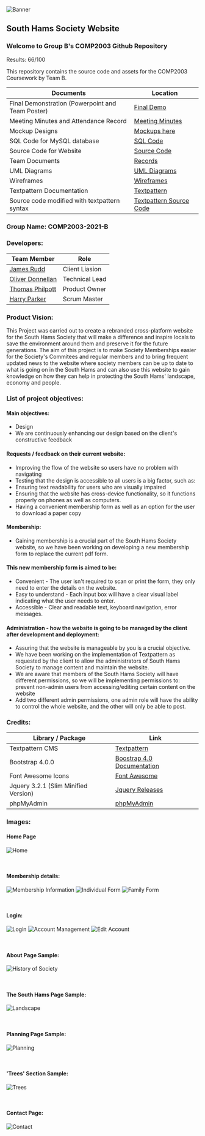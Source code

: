 ![Banner](https://i.imgur.com/KQCvHzG.png)

## South Hams Society Website

### Welcome to Group B's COMP2003 Github Repository

Results: 66/100

This repository contains the source code and assets for the COMP2003 Coursework by Team B.

| **Documents** | **Location** |
| --- | ------ |
| Final Demonstration (Powerpoint and Team Poster)  | [Final Demo](https://github.com/Plymouth-University/comp2003_2021-group-b/tree/main/Final%20Demo) |
| Meeting Minutes and Attendance Record  | [Meeting Minutes](https://github.com/Plymouth-University/comp2003_2021-group-b/tree/main/MeetingMinutes) |
| Mockup Designs  | [Mockups here](https://github.com/Plymouth-University/comp2003_2021-group-b/tree/main/Mockup%20Designs) |
| SQL Code for MySQL database | [SQL Code](https://github.com/Plymouth-University/comp2003_2021-group-b/tree/main/SQL) |
| Source Code for Website | [Source Code](https://github.com/Plymouth-University/comp2003_2021-group-b/tree/main/SouthHamsSocietyCode) |
| Team Documents | [Records](https://github.com/Plymouth-University/comp2003_2021-group-b/tree/main/Team%20Records) |
| UML Diagrams | [UML Diagrams](https://github.com/Plymouth-University/comp2003_2021-group-b/tree/main/UML%20Diagrams) |
| Wireframes | [Wireframes](https://github.com/Plymouth-University/comp2003_2021-group-b/tree/main/Wireframes/Completed%20Designs) |
| Textpattern Documentation | [Textpattern](https://github.com/Plymouth-University/comp2003_2021-group-b/tree/main/textpattern) |
| Source code modified with textpattern syntax | [Textpattern Source Code](https://github.com/Plymouth-University/comp2003_2021-group-b/tree/main/textpattern%20site%20code) |

### Group Name: COMP2003-2021-B

### Developers:

| **Team Member** | **Role** |
| --- | ------ |
| [James Rudd](https://github.com/Jxmxsyy)  | Client Liasion |
| [Oliver Donnellan](https://github.com/olibols)  | Technical Lead |
| [Thomas Philpott](https://github.com/t-philpott)  | Product Owner |
| [Harry Parker](https://github.com/Parker06)  | Scrum Master |

### Product Vision:

This Project was carried out to create a rebranded cross-platform website for the South Hams Society that will make a difference and inspire locals to save the environment around them and preserve it for the future generations. The aim of this project is to make Society Memberships easier for the Society's Commitees and regular members and to bring frequent updated news to the website where society members can be up to date to what is going on in the South Hams and can also use this website to gain knowledge on how they can help in protecting the South Hams' landscape, economy and people.

### List of project objectives: 

#### Main objectives:
* Design
* We are continuously enhancing our design based on the client's constructive feedback

#### Requests / feedback on their current website:

* Improving the flow of the website so users have no problem with navigating
* Testing that the design is accessible to all users is a big factor, such as: 
* Ensuring text readability for users who are visually impaired
* Ensuring that the website has cross-device functionality, so it functions properly on phones as well as computers.
* Having a convenient membership form as well as an option for the user to download a paper copy

#### Membership:

* Gaining membership is a crucial part of the South Hams Society website, so we have been working on developing a new membership form to replace the current pdf form.

#### This new membership form is aimed to be:

* Convenient - The user isn't required to scan or print the form, they only need to enter the details on the website.
* Easy to understand - Each input box will have a clear visual label indicating what the user needs to enter.
* Accessible - Clear and readable text, keyboard navigation, error messages.

#### Administration - how the website is going to be managed by the client after development and deployment:

* Assuring that the website is manageable by you is a crucial objective. 
* We have been working on the implementation of Textpattern as requested by the client to allow the administrators of South Hams Society to manage content and maintain the website.
* We are aware that members of the South Hams Society will have different permissions, so we will be implementing permissions to:
prevent non-admin users from accessing/editing certain content on the website
* Add two different admin permissions, one admin role will have the ability to control the whole website, and the other will only be able to post.

### Credits:

| Library / Package | Link |
| --- | ------ |
| Textpattern CMS | [Textpattern](https://textpattern.com) |
| Bootstrap 4.0.0 | [Boostrap 4.0 Documentation](https://getbootstrap.com/docs/4.0/getting-started/introduction/) |
| Font Awesome Icons | [Font Awesome](https://fontawesome.com) |
| Jquery 3.2.1 (Slim Minified Version) | [Jquery Releases](https://releases.jquery.com) |
| phpMyAdmin | [phpMyAdmin](https://www.phpmyadmin.net) |

### Images:

#### Home Page
![Home](https://imgur.com/UpF2J4a.png)

<br/>

#### Membership details: 
![Membership Information](https://imgur.com/TKqZvHX.png)
![Individual Form](https://imgur.com/0gDtovp.png)
![Family Form](https://imgur.com/WDLkW7i.png)

<br/>

#### Login:
![Login](https://imgur.com/nF9tTWV.png)
![Account Management](https://imgur.com/VjrdzcE.png)
![Edit Account](https://imgur.com/F44hUDi.png)

<br/>

#### About Page Sample:
![History of Society](https://imgur.com/CPtRCOG.png)

<br/>

#### The South Hams Page Sample:
![Landscape](https://imgur.com/rgFydX1.png)

<br/>

#### Planning Page Sample:
![Planning](https://imgur.com/ebXxy6S.png)

<br/>

#### 'Trees' Section Sample:
![Trees](https://imgur.com/rDpN508.png)

<br/>

#### Contact Page:
![Contact](https://imgur.com/PNvOian.png)
